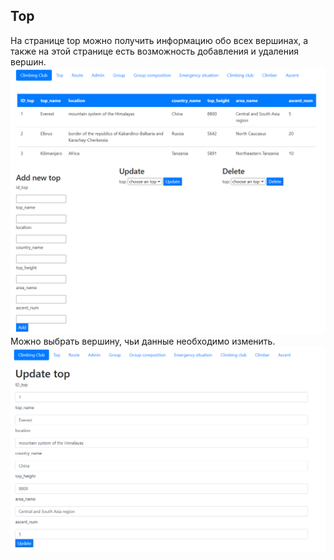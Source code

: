 ## Top
На странице top можно получить информацию обо всех вершинах, а также на этой странице есть возможность добавления и удаления вершин.  
![](3.png)
Можно выбрать вершину, чьи данные необходимо изменить. 
![](4.png)